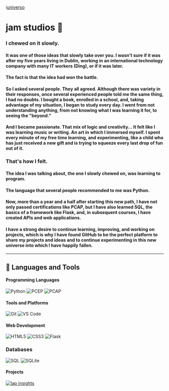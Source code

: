 i[universo](https://media0.giphy.com/media/v1.Y2lkPTc5MGI3NjExaWI0MWhzbDJpamxubzhwMmg1dG4wOWl0ejZkaTFvdXNscTFwZGt3ZyZlcD12MV9pbnRlcm5hbF9naWZfYnlfaWQmY3Q9Zw/xT9IgusfDcqpPFzjdS/giphy.gif)

# jam studios 🧶

### I chewed on it slowly. 
#### It was one of those ideas that slowly take over you. I wasn't sure if it was after my five years living in Dublin, working in an international technology company with many IT workers (Ding), or if it was later.

#### The fact is that the idea had won the battle.

#### So I asked several people. They all agreed. Although there was variety in their responses, once several experienced people told me the same thing, I had no doubts. I bought a book, enrolled in a school, and, taking advantage of my situation, I began to study every day. I went from not understanding anything, from not knowing what I was learning it for, to seeing the "beyond."

#### And I became passionate. That mix of logic and creativity... It felt like I was learning music or writing. An art in which I immersed myself. I spent every minute of my free time learning, and experimenting, like a child who has just received a new gift and is trying to squeeze every last drop of fun out of it.

### That's how I felt.

#### The idea I was talking about, the one I slowly chewed on, was learning to program.
#### The language that several people recommended to me was Python.

#### Now, more than a year and a half after starting this new path, I have not only passed certifications like PCAP, but I have also learned SQL, the basics of a framework like Flask, and, in subsequent courses, I have created APIs and web applications.

#### I have a strong desire to continue learning, improving, and working on projects, which is why I have found GitHub to be the perfect platform to share my projects and ideas and to continue experimenting in this new universe into which I have happily fallen.



---

## 💾 Languages and Tools

#### Programming Languages

![Python](https://img.shields.io/badge/Python-3776AB?style=flat-square&logo=python&logoColor=white)
![PCEP](https://img.shields.io/badge/PCEP-Certified-3776AB?style=flat-square&logo=python&logoColor=white)
![PCAP](https://img.shields.io/badge/PCAP-Certified-3776AB?style=flat-square&logo=python&logoColor=white)

#### Tools and Platforms

![Git](https://img.shields.io/badge/Git-F05032?style=flat-square&logo=git&logoColor=white)
![VS Code](https://img.shields.io/badge/VS%20Code-0078d7?style=flat-square&logo=visual%20studio%20code&logoColor=white)

#### Web Development

![HTML5](https://img.shields.io/badge/HTML5-E34F26?style=flat-square&logo=html5&logoColor=white)
![CSS3](https://img.shields.io/badge/CSS3-1572B6?style=flat-square&logo=css3&logoColor=white)
![Flask](https://img.shields.io/badge/Flask-000000?style=flat-square&logo=flask&logoColor=white)

### Databases

![SQL](https://img.shields.io/badge/SQL-4479A1?style=flat-square&logo=sql&logoColor=white)
![SQLite](https://img.shields.io/badge/SQLite-003B57?style=flat-square&logo=sqlite&logoColor=white)

#### Projects

[![lap insights](https://img.shields.io/badge/lap-insights-pink)](https://lapinsights.com/)
